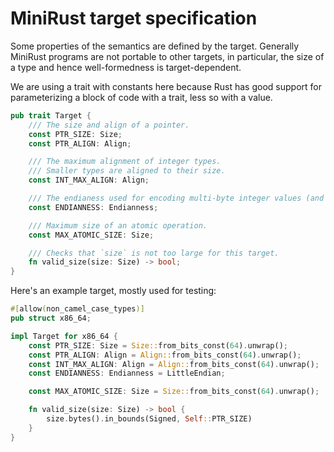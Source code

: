 # MiniRust target specification

Some properties of the semantics are defined by the target.
Generally MiniRust programs are not portable to other targets, in particular, the size of a type and hence well-formedness is target-dependent.

We are using a trait with constants here because Rust has good support for parameterizing a block of code with a trait, less so with a value.

```rust
pub trait Target {
    /// The size and align of a pointer.
    const PTR_SIZE: Size;
    const PTR_ALIGN: Align;

    /// The maximum alignment of integer types.
    /// Smaller types are aligned to their size.
    const INT_MAX_ALIGN: Align;

    /// The endianess used for encoding multi-byte integer values (and pointers).
    const ENDIANNESS: Endianness;

    /// Maximum size of an atomic operation.
    const MAX_ATOMIC_SIZE: Size;

    /// Checks that `size` is not too large for this target.
    fn valid_size(size: Size) -> bool;
}
```

Here's an example target, mostly used for testing:

```rust
#[allow(non_camel_case_types)]
pub struct x86_64;

impl Target for x86_64 {
    const PTR_SIZE: Size = Size::from_bits_const(64).unwrap();
    const PTR_ALIGN: Align = Align::from_bits_const(64).unwrap();
    const INT_MAX_ALIGN: Align = Align::from_bits_const(64).unwrap();
    const ENDIANNESS: Endianness = LittleEndian;

    const MAX_ATOMIC_SIZE: Size = Size::from_bits_const(64).unwrap();

    fn valid_size(size: Size) -> bool {
        size.bytes().in_bounds(Signed, Self::PTR_SIZE)
    }
}
```
